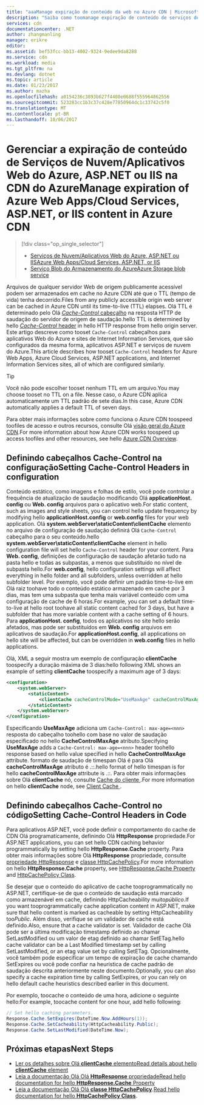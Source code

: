 ```yaml
---
title: "aaaManage expiração de conteúdo da web no Azure CDN | Microsoft Docs"
description: "Saiba como toomanage expiração de conteúdo de serviços de nuvem/aplicativos de Web do Azure, ASP.NET ou IIS no Azure CDN."
services: cdn
documentationcenter: .NET
author: zhangmanling
manager: erikre
editor: 
ms.assetid: bef53fcc-bb13-4002-9324-9edee9da8288
ms.service: cdn
ms.workload: media
ms.tgt_pltfrm: na
ms.devlang: dotnet
ms.topic: article
ms.date: 01/23/2017
ms.author: mazha
ms.openlocfilehash: a0154236c3893b627f4480e0688f555964862556
ms.sourcegitcommit: 523283cc1b3c37c428e77850964dc1c33742c5f0
ms.translationtype: MT
ms.contentlocale: pt-BR
ms.lasthandoff: 10/06/2017
---
```

# <a name="manage-expiration-of-azure-web-appscloud-services-aspnet-or-iis-content-in-azure-cdn"></a><span data-ttu-id="2294d-103">Gerenciar a expiração de conteúdo de Serviços de Nuvem/Aplicativos Web do Azure, ASP.NET ou IIS na CDN do Azure</span><span class="sxs-lookup"><span data-stu-id="2294d-103">Manage expiration of Azure Web Apps/Cloud Services, ASP.NET, or IIS content in Azure CDN</span></span>
> [!div class="op_single_selector"]
> * [<span data-ttu-id="2294d-104">Serviços de Nuvem/Aplicativos Web do Azure, ASP.NET ou IIS</span><span class="sxs-lookup"><span data-stu-id="2294d-104">Azure Web Apps/Cloud Services, ASP.NET, or IIS</span></span>](cdn-manage-expiration-of-cloud-service-content.md)
> * [<span data-ttu-id="2294d-105">Serviço Blob do Armazenamento do Azure</span><span class="sxs-lookup"><span data-stu-id="2294d-105">Azure Storage blob service</span></span>](cdn-manage-expiration-of-blob-content.md)
> 
> 

<span data-ttu-id="2294d-106">Arquivos de qualquer servidor Web de origem publicamente acessível podem ser armazenados em cache no Azure CDN até que o TTL (tempo de vida) tenha decorrido.</span><span class="sxs-lookup"><span data-stu-id="2294d-106">Files from any publicly accessible origin web server can be cached in Azure CDN until its time-to-live (TTL) elapses.</span></span>  <span data-ttu-id="2294d-107">Olá TTL é determinado pelo Olá [ *Cache-Control* cabeçalho](http://www.w3.org/Protocols/rfc2616/rfc2616-sec14.html#sec14.9) na resposta HTTP de saudação do servidor de origem de saudação.</span><span class="sxs-lookup"><span data-stu-id="2294d-107">hello TTL is determined by hello [*Cache-Control* header](http://www.w3.org/Protocols/rfc2616/rfc2616-sec14.html#sec14.9) in hello HTTP response from hello origin server.</span></span>  <span data-ttu-id="2294d-108">Este artigo descreve como tooset `Cache-Control` cabeçalhos para aplicativos Web do Azure e sites de Internet Information Services, que são configurados da mesma forma, aplicativos ASP.NET e serviços de nuvem do Azure.</span><span class="sxs-lookup"><span data-stu-id="2294d-108">This article describes how tooset `Cache-Control` headers for Azure Web Apps, Azure Cloud Services, ASP.NET applications, and Internet Information Services sites, all of which are configured similarly.</span></span>

> [!TIP]
> <span data-ttu-id="2294d-109">Você não pode escolher tooset nenhum TTL em um arquivo.</span><span class="sxs-lookup"><span data-stu-id="2294d-109">You may choose tooset no TTL on a file.</span></span>  <span data-ttu-id="2294d-110">Nesse caso, o Azure CDN aplica automaticamente um TTL padrão de sete dias.</span><span class="sxs-lookup"><span data-stu-id="2294d-110">In this case, Azure CDN automatically applies a default TTL of seven days.</span></span>
> 
> <span data-ttu-id="2294d-111">Para obter mais informações sobre como funciona o Azure CDN toospeed toofiles de acesso e outros recursos, consulte Olá [visão geral do Azure CDN](cdn-overview.md).</span><span class="sxs-lookup"><span data-stu-id="2294d-111">For more information about how Azure CDN works toospeed up access toofiles and other resources, see hello [Azure CDN Overview](cdn-overview.md).</span></span>
> 
> 

## <a name="setting-cache-control-headers-in-configuration"></a><span data-ttu-id="2294d-112">Definindo cabeçalhos Cache-Control na configuração</span><span class="sxs-lookup"><span data-stu-id="2294d-112">Setting Cache-Control Headers in configuration</span></span>
<span data-ttu-id="2294d-113">Conteúdo estático, como imagens e folhas de estilo, você pode controlar a frequência de atualização de saudação modificando Olá **applicationHost. config** ou **Web. config** arquivos para o aplicativo web.</span><span class="sxs-lookup"><span data-stu-id="2294d-113">For static content, such as images and style sheets, you can control hello update frequency by modifying hello **applicationHost.config** or **web.config** files for your web application.</span></span>  <span data-ttu-id="2294d-114">Olá **system.webServer\staticContent\clientCache** elemento no arquivo de configuração de saudação definirá Olá `Cache-Control` cabeçalho para o seu conteúdo.</span><span class="sxs-lookup"><span data-stu-id="2294d-114">hello **system.webServer\staticContent\clientCache** element in hello configuration file will set hello `Cache-Control` header for your content.</span></span> <span data-ttu-id="2294d-115">Para **Web. config**, definições de configuração de saudação afetarão tudo na pasta hello e todas as subpastas, a menos que substituído no nível de subpasta hello.</span><span class="sxs-lookup"><span data-stu-id="2294d-115">For **web.config**, hello configuration settings will affect everything in hello folder and all subfolders, unless overridden at hello subfolder level.</span></span>  <span data-ttu-id="2294d-116">Por exemplo, você pode definir um padrão time-to-live em Olá raiz toohave todo o conteúdo estático armazenado em cache por 3 dias, mas tem uma subpasta que tenha mais variável conteúdo com uma configuração de cache de 6 horas.</span><span class="sxs-lookup"><span data-stu-id="2294d-116">For example, you can set a default time-to-live at hello root toohave all static content cached for 3 days, but have a subfolder that has more variable content with a cache setting of 6 hours.</span></span>  <span data-ttu-id="2294d-117">Para **applicationHost. config**, todos os aplicativos no site hello serão afetados, mas pode ser substituídos em **Web. config** arquivos em aplicativos de saudação.</span><span class="sxs-lookup"><span data-stu-id="2294d-117">For **applicationHost.config**, all applications on hello site will be affected, but can be overridden in **web.config** files in hello applications.</span></span>

<span data-ttu-id="2294d-118">Olá, XML a seguir mostra um exemplo de configuração **clientCache** toospecify a duração máxima de 3 dias:</span><span class="sxs-lookup"><span data-stu-id="2294d-118">hello following XML shows an example of setting **clientCache** toospecify a maximum age of 3 days:</span></span>  

```xml
<configuration>
    <system.webServer>
        <staticContent>
            <clientCache cacheControlMode="UseMaxAge" cacheControlMaxAge="3.00:00:00" />
        </staticContent>
    </system.webServer>
</configuration>
```

<span data-ttu-id="2294d-119">Especificando **UseMaxAge** adiciona um `Cache-Control: max-age=<nnn>` resposta do cabeçalho toohello com base no valor de saudação especificado no hello **CacheControlMaxAge** atributo.</span><span class="sxs-lookup"><span data-stu-id="2294d-119">Specifying **UseMaxAge** adds a `Cache-Control: max-age=<nnn>` header toohello response based on hello value specified in hello **CacheControlMaxAge** attribute.</span></span> <span data-ttu-id="2294d-120">formato de saudação de timespan Olá é para Olá **cacheControlMaxAge** atributo é <days>.<hours>:<min>:<sec>.</span><span class="sxs-lookup"><span data-stu-id="2294d-120">hello format of hello timespan is for hello **cacheControlMaxAge** attribute is <days>.<hours>:<min>:<sec>.</span></span> <span data-ttu-id="2294d-121">Para obter mais informações sobre Olá **clientCache** nó, consulte [Cache do cliente <clientCache> ](http://www.iis.net/ConfigReference/system.webServer/staticContent/clientCache).</span><span class="sxs-lookup"><span data-stu-id="2294d-121">For more information on hello **clientCache** node, see [Client Cache <clientCache>](http://www.iis.net/ConfigReference/system.webServer/staticContent/clientCache).</span></span>  

## <a name="setting-cache-control-headers-in-code"></a><span data-ttu-id="2294d-122">Definindo cabeçalhos Cache-Control no código</span><span class="sxs-lookup"><span data-stu-id="2294d-122">Setting Cache-Control Headers in Code</span></span>
<span data-ttu-id="2294d-123">Para aplicativos ASP.NET, você pode definir o comportamento do cache de CDN Olá programaticamente, definindo Olá **HttpResponse** propriedade.</span><span class="sxs-lookup"><span data-stu-id="2294d-123">For ASP.NET applications, you can set hello CDN caching behavior programmatically by setting hello **HttpResponse.Cache** property.</span></span> <span data-ttu-id="2294d-124">Para obter mais informações sobre Olá **HttpResponse** propriedade, consulte [propriedade HttpResponse](http://msdn.microsoft.com/library/system.web.httpresponse.cache.aspx) e [classe HttpCachePolicy](http://msdn.microsoft.com/library/system.web.httpcachepolicy.aspx).</span><span class="sxs-lookup"><span data-stu-id="2294d-124">For more information on hello **HttpResponse.Cache** property, see [HttpResponse.Cache Property](http://msdn.microsoft.com/library/system.web.httpresponse.cache.aspx) and [HttpCachePolicy Class](http://msdn.microsoft.com/library/system.web.httpcachepolicy.aspx).</span></span>  

<span data-ttu-id="2294d-125">Se desejar que o conteúdo do aplicativo de cache tooprogrammatically no ASP.NET, certifique-se de que o conteúdo de saudação está marcado como armazenável em cache, definindo HttpCacheability muito*público*.</span><span class="sxs-lookup"><span data-stu-id="2294d-125">If you want tooprogrammatically cache application content in ASP.NET, make sure that hello content is marked as cacheable by setting HttpCacheability too*Public*.</span></span> <span data-ttu-id="2294d-126">Além disso, verifique se um validador de cache está definido.</span><span class="sxs-lookup"><span data-stu-id="2294d-126">Also, ensure that a cache validator is set.</span></span> <span data-ttu-id="2294d-127">Validador de cache Olá pode ser a última modificação timestamp definido ao chamar SetLastModified ou um valor de etag definido ao chamar SetETag.</span><span class="sxs-lookup"><span data-stu-id="2294d-127">hello cache validator can be a Last Modified timestamp set by calling SetLastModified, or an etag value set by calling SetETag.</span></span> <span data-ttu-id="2294d-128">Opcionalmente, você também pode especificar um tempo de expiração de cache chamando SetExpires ou você pode confiar na heurística de cache padrão de saudação descrita anteriormente neste documento.</span><span class="sxs-lookup"><span data-stu-id="2294d-128">Optionally, you can also specify a cache expiration time by calling SetExpires, or you can rely on hello default cache heuristics described earlier in this document.</span></span>  

<span data-ttu-id="2294d-129">Por exemplo, toocache o conteúdo de uma hora, adicione o seguinte hello:</span><span class="sxs-lookup"><span data-stu-id="2294d-129">For example, toocache content for one hour, add hello following:</span></span>  

```csharp
// Set hello caching parameters.
Response.Cache.SetExpires(DateTime.Now.AddHours(1));
Response.Cache.SetCacheability(HttpCacheability.Public);
Response.Cache.SetLastModified(DateTime.Now);
```

## <a name="next-steps"></a><span data-ttu-id="2294d-130">Próximas etapas</span><span class="sxs-lookup"><span data-stu-id="2294d-130">Next Steps</span></span>
* [<span data-ttu-id="2294d-131">Ler os detalhes sobre Olá **clientCache** elemento</span><span class="sxs-lookup"><span data-stu-id="2294d-131">Read details about hello **clientCache** element</span></span>](http://www.iis.net/ConfigReference/system.webServer/staticContent/clientCache)
* [<span data-ttu-id="2294d-132">Leia a documentação Olá Olá **HttpResponse** propriedade</span><span class="sxs-lookup"><span data-stu-id="2294d-132">Read hello documentation for hello **HttpResponse.Cache** Property</span></span>](http://msdn.microsoft.com/library/system.web.httpresponse.cache.aspx) 
* <span data-ttu-id="2294d-133">[Leia a documentação Olá Olá **classe HttpCachePolicy**](http://msdn.microsoft.com/library/system.web.httpcachepolicy.aspx).</span><span class="sxs-lookup"><span data-stu-id="2294d-133">[Read hello documentation for hello **HttpCachePolicy Class**](http://msdn.microsoft.com/library/system.web.httpcachepolicy.aspx).</span></span>  

